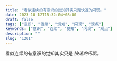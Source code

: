 ```yaml
---
title: "看似连续的有意识的觉知其实只是快速的闪现。"
date: 2023-10-12T15:32:04+08:00
draft: false
tags: ["意识", "连续", "觉知", "闪现", "观点"]
keywords: ["意识", "连续", "觉知", "闪现", "观点"]
description: ""
slug: "1201"
---
```


看似连续的有意识的觉知其实只是 *快速的闪现*。